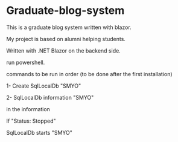 # Graduate-blog-system
This is a graduate blog system written with blazor.

My project is based on alumni helping students.

Written with .NET Blazor on the backend side.

run powershell.

commands to be run in order (to be done after the first installation)

1- Create SqlLocalDb "SMYO"

2- SqlLocalDb information "SMYO"

in the information

If "Status: Stopped"

SqlLocalDb starts "SMYO"
